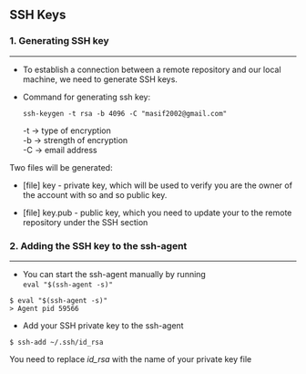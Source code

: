 ## SSH Keys

### 1. Generating SSH key
___
* To establish a connection between a remote repository and our local machine, we need to generate SSH keys.
 
* Command for generating ssh key:

  ```
  ssh-keygen -t rsa -b 4096 -C "masif2002@gmail.com"
  ```

    -t &rarr; type of encryption  
    -b &rarr; strength of encryption  
    -C &rarr; email address  

Two files will be generated:
+ [file] key - private key, which will be used to verify you are the owner of the account with so and so public key.

+ [file] key.pub - public key, which you need to update your to the remote repository under the SSH section

### 2. Adding the SSH key to the ssh-agent
___

+ You can start the ssh-agent manually by running     
`eval "$(ssh-agent -s)"`

```
$ eval "$(ssh-agent -s)"
> Agent pid 59566
```

+ Add your SSH private key to the ssh-agent
```
$ ssh-add ~/.ssh/id_rsa
```
You need to replace *id_rsa* with the name of your private key file
